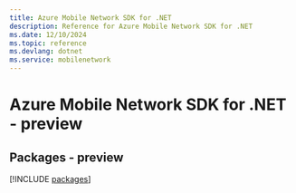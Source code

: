 ```yaml
---
title: Azure Mobile Network SDK for .NET
description: Reference for Azure Mobile Network SDK for .NET
ms.date: 12/10/2024
ms.topic: reference
ms.devlang: dotnet
ms.service: mobilenetwork
---
```

# Azure Mobile Network SDK for .NET - preview
## Packages - preview
[!INCLUDE [packages](mobile-network-index.md)]